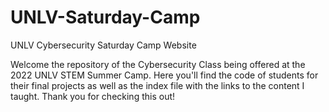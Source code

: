 # UNLV-Saturday-Camp
UNLV Cybersecurity Saturday Camp Website

Welcome the repository of the Cybersecurity Class being offered at the 2022 UNLV STEM Summer Camp. Here you'll find the code of students for their final projects as well as the index file with the links to the content I taught. Thank you for checking this out!
